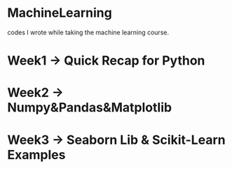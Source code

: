 # MachineLearning
codes I wrote while taking the machine learning course.

# Week1 -> Quick Recap for Python
# Week2 -> Numpy&Pandas&Matplotlib
# Week3 -> Seaborn Lib & Scikit-Learn Examples
